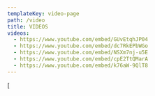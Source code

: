 ```yaml
---
templateKey: video-page
path: /video
title: VIDEOS
videos:
  - https://www.youtube.com/embed/GUvEtqhJP04
  - https://www.youtube.com/embed/dc7RkEPbWGo
  - https://www.youtube.com/embed/NSXm7nj-u5E
  - https://www.youtube.com/embed/cpE2TtQMarA
  - https://www.youtube.com/embed/k76aW-9QlT8
---
```

 ﻿[